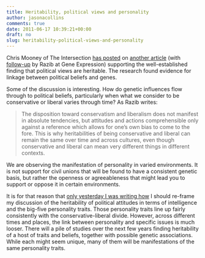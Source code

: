 ```yaml
---
title: Heritability, political views and personality
author: jasonacollins
comments: true
date: 2011-06-17 10:39:21+00:00
draft: no
slug: heritability-political-views-and-personality
---
```


Chris Mooney of The Intersection [has posted](http://blogs.discovermagazine.com/intersection/2011/06/16/is-politics-partly-guided-by-our-genes/) on [another article](https://doi.org/10.1017/S0022381610001015) (with [follow-up](http://blogs.discovermagazine.com/gnxp/2011/06/does-heritability-of-political-orientation-matter) by Razib at Gene Expression) supporting the well-established finding that political views are heritable. The research found evidence for linkage between political beliefs and genes.

Some of the discussion is interesting. How do genetic influences flow through to political beliefs, particularly when what we consider to be conservative or liberal varies through time? As Razib writes:

>The disposition toward conservatism and liberalism does not manifest in absolute tendencies, but attitudes and actions comprehensible only against a reference which allows for one’s own bias to come to the fore. This is why heritabilities of being conservative and liberal can remain the same over time and across cultures, even though conservative and liberal can mean very different things in different contexts.

We are observing the manifestation of personality in varied environments. It is not support for civil unions that will be found to have a consistent genetic basis, but rather the openness or agreeableness that might lead you to support or oppose it in certain environments.

It is for that reason that [only yesterday I was writing how](https://jasoncollins.blog/the-evolution-of-conscientiousness/) I should re-frame my discussion of the heritability of political attitudes in terms of intelligence and the big-five personality traits. Those personality traits line up fairly consistently with the conservative-liberal divide. However, across different times and places, the link between personality and specific issues is much looser. There will a pile of studies over the next few years finding heritability of a host of traits and beliefs, together with possible genetic associations. While each might seem unique, many of them will be manifestations of the same personality traits.
